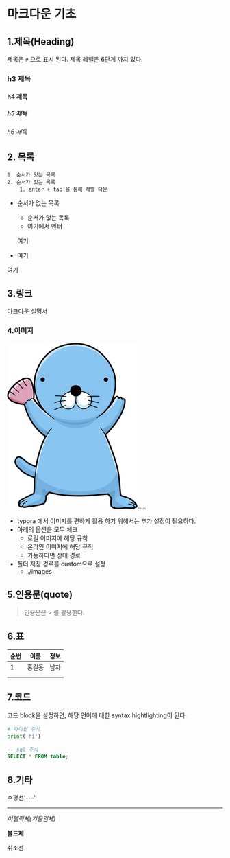 # 마크다운 기초



## 1.제목(Heading)

제목은 `#` 으로 표시 된다. 제목 레벨은 6단계 까지 있다.

### h3 제목

#### h4 제목

##### h5 제목

###### h6 제목

## 2. 목록

	1. 순서가 있는 목록
 	2. 순서가 있는 목록
      	1. enter + tab 을 통해 레벨 다운

* 순서가 없는 목록 

  * 순서가 없는 목록
  * 여기에서 엔터

  여기

* 여기

여기

## 3.링크

[마크다운 설명서](https://guides.github.com/features/mastering-markdown/)

### 4.이미지

<img src="images/보노보노.jpg" alt="보노보노" style="zoom:50%;" /><img src="C:\Users\student\Desktop\보노보노.jpg" alt="보노보노" style="zoom:30%;" />

* typora 에서 이미지를 편하게 활용 하기 위해서는 추가 설정이 필요하다.
* 아래의 옵션을 모두 체크
  * 로컬 이미지에 해당 규칙
  * 온라인 이미지에 해당 규칙
  * 가능하다면 상대 경로
* 폴더 저장 경로를 custom으로 설정
  * ./images

## 5.인용문(quote)

> 인용문은 > 를 활용한다.

## 6.표

| 순번 | 이름   | 정보 |
| ---- | ------ | ---- |
| 1    | 홍길동 | 남자 |
|      |        |      |
|      |        |      |

## 7.코드

코드 block을 설정하면, 해당 언어에 대한 syntax hightlighting이 된다.

```python
# 파이썬 주석
print('hi')
```

```sql
-- sql 주석
SELECT * FROM table;
```

## 8.기타

수평선'---'

---



*이텔릭체(기울임체)*

**볼드체**

~~취소선~~

